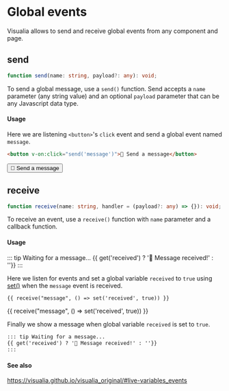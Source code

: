 # Global events

Visualia allows to send and receive global events from any component and page.

## send

```ts
function send(name: string, payload?: any): void;
```

To send a global message, use a `send()` function. Send accepts a `name` parameter (any string value) and an optional `payload` parameter that can be any Javascript data type.

#### Usage

Here we are listening `<button>`'s `click` event and send a global event named `message`.

```md
<button v-on:click="send('message')">💌 Send a message</button>
```

<button v-on:click="send('message')">💌 Send a message</button>

## receive

```ts
function receive(name: string, handler = (payload?: any) => {}): void;
```

To receive an event, use a `receive()` function with `name` parameter and a callback function.

#### Usage

::: tip Waiting for a message...
{{ get('received') ? '💌 Message received!' : ''}}
:::

Here we listen for events and set a global variable `received` to `true` using [set()](/utils/variables) when the `message` event is received.

```md
{{ receive("message", () => set('received', true)) }}
```

{{ receive("message", () => set('received', true)) }}

Finally we show a message when global variable `received` is set to `true`.

```md
::: tip Waiting for a message...
{{ get('received') ? '💌 Message received!' : ''}}
:::
```

#### See also

https://visualia.github.io/visualia_original/#live-variables_events
